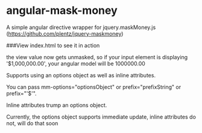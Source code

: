angular-mask-money
==================

A simple angular directive wrapper for jquery.maskMoney.js (https://github.com/plentz/jquery-maskmoney)

###View index.html to see it in action

the view value now gets unmasked, so if your input element is displaying '$1,000,000.00', your angular model will be 1000000.00


Supports using an options object as well as inline attributes.

You can pass mm-options="optionsObject" or prefix="prefixString" or prefix="'$'".

Inline attributes trump an options object.

Currently, the options object supports immediate update, inline attributes do not, will do that soon